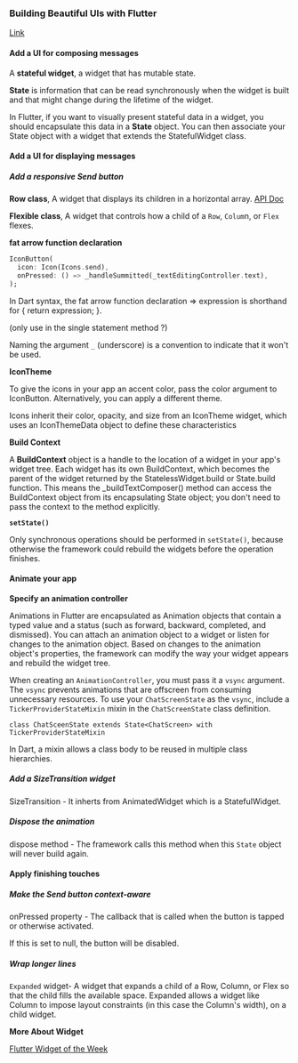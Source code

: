 ### Building Beautiful UIs with Flutter

[Link](https://codelabs.developers.google.com/codelabs/flutter/#0)

#### Add a UI for composing messages

A __stateful widget__, a widget that has mutable state.

__State__ is information that can be read synchronously when the widget is built and that might change during the lifetime of the widget.

In Flutter, if you want to visually present stateful data in a widget, you should encapsulate this data in a __State__ object. You can then associate your State object with a widget that extends the StatefulWidget class.

#### Add a UI for displaying messages

##### Add a responsive Send button

__Row class__, A widget that displays its children in a horizontal array. [API Doc](https://api.flutter.dev/flutter/widgets/Row-class.html)

__Flexible class__, A widget that controls how a child of a `Row`, `Colum`n, or `Flex` flexes.

__fat arrow function declaration__

```dart
IconButton(
  icon: Icon(Icons.send),
  onPressed: () => _handleSummitted(_textEditingController.text),
);
```

In Dart syntax, the fat arrow function declaration => expression is shorthand for { return expression; }.

(only use in the single statement method ?)

Naming the argument `_` (underscore) is a convention to indicate that it won't be used.

__IconTheme__

To give the icons in your app an accent color, pass the color argument to IconButton. Alternatively, you can apply a different theme.

Icons inherit their color, opacity, and size from an IconTheme widget, which uses an IconThemeData object to define these characteristics

__Build Context__

A __BuildContext__ object is a handle to the location of a widget in your app's widget tree. Each widget has its own BuildContext, which becomes the parent of the widget returned by the StatelessWidget.build or State.build function. This means the _buildTextComposer() method can access the BuildContext object from its encapsulating State object; you don't need to pass the context to the method explicitly.

__`setState()`__

Only synchronous operations should be performed in `setState()`, because otherwise the framework could rebuild the widgets before the operation finishes.

#### Animate your app

__Specify an animation controller__

Animations in Flutter are encapsulated as Animation objects that contain a typed value and a status (such as forward, backward, completed, and dismissed). You can attach an animation object to a widget or listen for changes to the animation object. Based on changes to the animation object's properties, the framework can modify the way your widget appears and rebuild the widget tree.

When creating an `AnimationController`, you must pass it a `vsync` argument. The `vsync` prevents animations that are offscreen from consuming unnecessary resources. To use your `ChatScreenState` as the `vsync`, include a `TickerProviderStateMixin` mixin in the `ChatScreenState` class definition.

`class ChatSceenState extends State<ChatScreen> with TickerProviderStateMixin`

 In Dart, a mixin allows a class body to be reused in multiple class hierarchies.

##### Add a SizeTransition widget

SizeTransition - It inherts from AnimatedWidget which is a StatefulWidget.

##### Dispose the animation

dispose method - The framework calls this method when this `State` object will never build again.

#### Apply finishing touches

##### Make the Send button context-aware

onPressed property - The callback that is called when the button is tapped or otherwise activated.

If this is set to null, the button will be disabled.

##### Wrap longer lines

`Expanded` widget- A widget that expands a child of a Row, Column, or Flex so that the child fills the available space. Expanded allows a widget like Column to impose layout constraints (in this case the Column's width), on a child widget.

__More About Widget__

[Flutter Widget of the Week](https://www.youtube.com/watch?v=CI7x0mAZiY0)